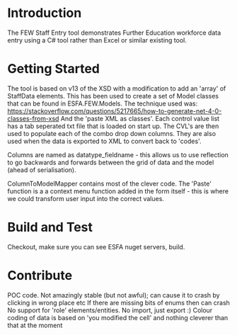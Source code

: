 # Introduction 
The FEW Staff Entry tool demonstrates Further Education workforce data entry using a C# tool rather than Excel or similar existing tool.

# Getting Started
The tool is based on v13 of the XSD with a modification to add an 'array' of StaffData elements.
This has been used to create a set of Model classes that can be found in ESFA.FEW.Models.
The technique used was: 
https://stackoverflow.com/questions/5217665/how-to-generate-net-4-0-classes-from-xsd
And the 'paste XML as classes'.
Each control value list has a tab seperated txt file that is loaded on start up.
The CVL's are then used to populate each of the combo drop down columns.
They are also used when the data is exported to XML to convert back to 'codes'.

Columns are named as datatype_fieldname - this allows us to use reflection to go backwards and forwards between the grid of data
and the model (ahead of serialisation).

ColumnToModelMapper contains most of the clever code.
The 'Paste' function is a a context menu function added in the form itself - this is where we could transform
user input into the correct values.


# Build and Test
Checkout, make sure you can see ESFA nuget servers, build.

# Contribute
POC code.
Not amazingly stable (but not awful); can cause it to crash by clicking in wrong place etc
If there are missing bits of enums then can crash
No support for 'role' elements/entities.
No import, just export :)
Colour coding of data is based on 'you modified the cell' and nothing cleverer than that at the moment

